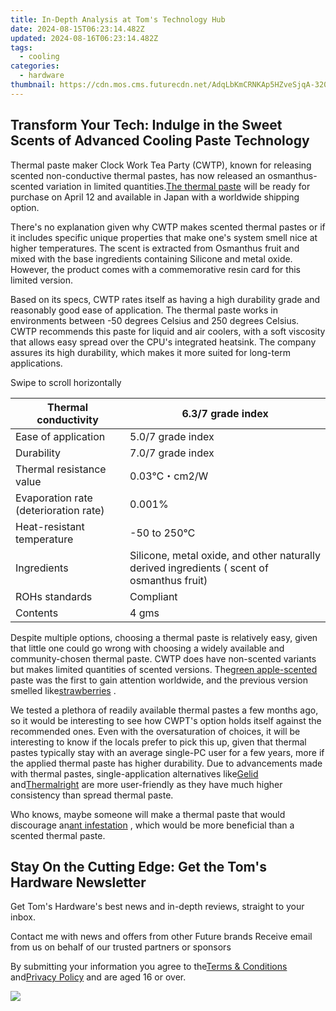 ```yaml
---
title: In-Depth Analysis at Tom's Technology Hub
date: 2024-08-15T06:23:14.482Z
updated: 2024-08-16T06:23:14.482Z
tags:
  - cooling
categories:
  - hardware
thumbnail: https://cdn.mos.cms.futurecdn.net/AdqLbKmCRNKAp5HZveSjqA-320-80.jpg
---
```


## Transform Your Tech: Indulge in the Sweet Scents of Advanced Cooling Paste Technology

Thermal paste maker Clock Work Tea Party (CWTP), known for releasing scented non-conductive thermal pastes, has now released an osmanthus-scented variation in limited quantities.[The thermal paste](https://cwtp.official.ec/items/84779264) will be ready for purchase on April 12 and available in Japan with a worldwide shipping option.

 There's no explanation given why CWTP makes scented thermal pastes or if it includes specific unique properties that make one's system smell nice at higher temperatures. The scent is extracted from Osmanthus fruit and mixed with the base ingredients containing Silicone and metal oxide. However, the product comes with a commemorative resin card for this limited version.

 Based on its specs, CWTP rates itself as having a high durability grade and reasonably good ease of application. The thermal paste works in environments between -50 degrees Celsius and 250 degrees Celsius. CWTP recommends this paste for liquid and air coolers, with a soft viscosity that allows easy spread over the CPU's integrated heatsink. The company assures its high durability, which makes it more suited for long-term applications.

 Swipe to scroll horizontally

| Thermal conductivity                  | 6.3/7 grade index                                                                          |
| ------------------------------------- | ------------------------------------------------------------------------------------------ |
| Ease of application                   | 5.0/7 grade index                                                                          |
| Durability                            | 7.0/7 grade index                                                                          |
| Thermal resistance value              | 0.03℃・cm2/W                                                                                |
| Evaporation rate (deterioration rate) | 0.001%                                                                                     |
| Heat-resistant temperature            | \-50 to 250℃                                                                               |
| Ingredients                           | Silicone, metal oxide, and other naturally derived ingredients ( scent of osmanthus fruit) |
| ROHs standards                        | Compliant                                                                                  |
| Contents                              | 4 gms                                                                                      |

 Despite multiple options, choosing a thermal paste is relatively easy, given that little one could go wrong with choosing a widely available and community-chosen thermal paste. CWTP does have non-scented variants but makes limited quantities of scented versions. The[green apple-scented](https://www.tomshardware.com/news/apple-scented-thermal-paste-launched-in-japan) paste was the first to gain attention worldwide, and the previous version smelled like[strawberries](https://www.tomshardware.com/pc-components/thermal-paste/pink-thermal-paste-smells-like-strawberries-extreme-mugurisu-4g-strawberry-edition-rivals-thermal-grizzlys-kryonaut) .

 We tested a plethora of readily available thermal pastes a few months ago, so it would be interesting to see how CWPT's option holds itself against the recommended ones. Even with the oversaturation of choices, it will be interesting to know if the locals prefer to pick this up, given that thermal pastes typically stay with an average single-PC user for a few years, more if the applied thermal paste has higher durability. Due to advancements made with thermal pastes, single-application alternatives like[Gelid](https://www.tomshardware.com/news/gelid-heatphase-ultra-thermal-pad-outclasses-thermal-pastes) and[Thermalright](https://www.tomshardware.com/news/thermalright-quietly-launches-thermalpads) are more user-friendly as they have much higher consistency than spread thermal paste.

 Who knows, maybe someone will make a thermal paste that would discourage an[ant infestation](https://www.tomshardware.com/pc-components/thermal-paste/gamer-says-ants-infested-his-pc-to-eat-thermal-paste-and-pads-ants-found-proliferating-in-the-gpu-around-thermal-pad-debris) , which would be more beneficial than a scented thermal paste.

## Stay On the Cutting Edge: Get the Tom's Hardware Newsletter

 Get Tom's Hardware's best news and in-depth reviews, straight to your inbox.

 Contact me with news and offers from other Future brands  Receive email from us on behalf of our trusted partners or sponsors

 By submitting your information you agree to the[Terms & Conditions](https://futureplc.com/terms-conditions/) and[Privacy Policy](https://futureplc.com/privacy-policy/) and are aged 16 or over.


<ins class="adsbygoogle"
     style="display:block"
     data-ad-format="autorelaxed"
     data-ad-client="ca-pub-7571918770474297"
     data-ad-slot="1223367746"></ins>



<ins class="adsbygoogle"
     style="display:block"
     data-ad-client="ca-pub-7571918770474297"
     data-ad-slot="8358498916"
     data-ad-format="auto"
     data-full-width-responsive="true"></ins>



<!-- affiliate ads begin -->
<a href="https://secure.2checkout.com/order/checkout.php?PRODS=4620780&QTY=1&AFFILIATE=108875&CART=1"><img src="https://secure.avangate.com/images/merchant/07dd4d5a72f5740ef0f035f201951476/728__90banner.jpg" border="0"></a>
<!-- affiliate ads end -->
